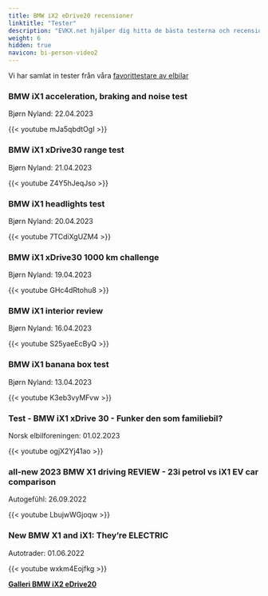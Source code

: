```yaml
---
title: BMW iX2 eDrive20 recensioner
linktitle: "Tester"
description: "EVKX.net hjälper dig hitta de bästa testerna och recensionerna av denna modell."
weight: 6
hidden: true
navicon: bi-person-video2
---
```

Vi har samlat in tester från våra [favorittestare av elbilar](../../../../../guides/evreviewers/)

<div class="container text-center shadow p-2 pe-4 mb-5 bg-body-tertiary rounded border">
<h3>BMW iX1 acceleration, braking and noise test</h3>
<p>Bjørn Nyland: 22.04.2023</p>

{{< youtube mJa5qbdtOgI >}}

</div>
<div class="container text-center shadow p-2 pe-4 mb-5 bg-body-tertiary rounded border">
<h3>BMW iX1 xDrive30 range test</h3>
<p>Bjørn Nyland: 21.04.2023</p>

{{< youtube Z4Y5hJeqJso >}}

</div>
<div class="container text-center shadow p-2 pe-4 mb-5 bg-body-tertiary rounded border">
<h3>BMW iX1 headlights test</h3>
<p>Bjørn Nyland: 20.04.2023</p>

{{< youtube 7TCdiXgUZM4 >}}

</div>
<div class="container text-center shadow p-2 pe-4 mb-5 bg-body-tertiary rounded border">
<h3>BMW iX1 xDrive30 1000 km challenge</h3>
<p>Bjørn Nyland: 19.04.2023</p>

{{< youtube GHc4dRtohu8 >}}

</div>
<div class="container text-center shadow p-2 pe-4 mb-5 bg-body-tertiary rounded border">
<h3>BMW iX1 interior review</h3>
<p>Bjørn Nyland: 16.04.2023</p>

{{< youtube S25yaeEcByQ >}}

</div>
<div class="container text-center shadow p-2 pe-4 mb-5 bg-body-tertiary rounded border">
<h3>BMW iX1 banana box test</h3>
<p>Bjørn Nyland: 13.04.2023</p>

{{< youtube K3eb3vyMFvw >}}

</div>
<div class="container text-center shadow p-2 pe-4 mb-5 bg-body-tertiary rounded border">
<h3>Test - BMW iX1 xDrive 30 - Funker den som familiebil?</h3>
<p>Norsk elbilforeningen: 01.02.2023</p>

{{< youtube ogjX2Yj41ao >}}

</div>
<div class="container text-center shadow p-2 pe-4 mb-5 bg-body-tertiary rounded border">
<h3>all-new 2023 BMW X1 driving REVIEW - 23i petrol vs iX1 EV car comparison</h3>
<p>Autogefûhl: 26.09.2022</p>

{{< youtube LbujwWGjoqw >}}

</div>
<div class="container text-center shadow p-2 pe-4 mb-5 bg-body-tertiary rounded border">
<h3>New BMW X1 and iX1: They’re ELECTRIC</h3>
<p>Autotrader: 01.06.2022</p>

{{< youtube wxkm4Eojfkg >}}

</div>
<div class="mt-3 mb-3">
<a href="../gallery/" class="text-decoration-none text-black">
<strong><i class="bi-arrow-left"></i>Galleri  </strong>
</a>
<a href="../" class="text-decoration-none text-black float-end">
<strong>BMW iX2 eDrive20 <i class="bi-arrow-right"></i></strong>
</a>
</div>
